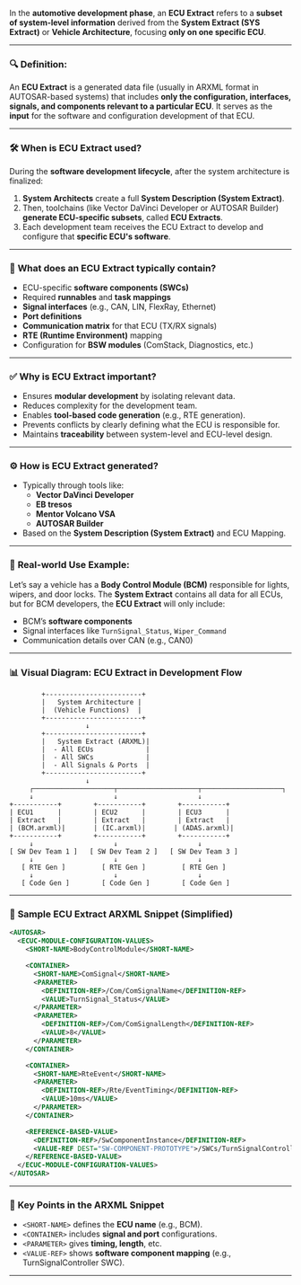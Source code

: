 In the **automotive development phase**, an **ECU Extract** refers to a **subset of system-level information** derived from the **System Extract (SYS Extract)** or **Vehicle Architecture**, focusing **only on one specific ECU**.

---


### 🔍 **Definition:**
An **ECU Extract** is a generated data file (usually in ARXML format in AUTOSAR-based systems) that includes **only the configuration, interfaces, signals, and components relevant to a particular ECU**. It serves as the **input** for the software and configuration development of that ECU.

---

### 🛠️ **When is ECU Extract used?**
During the **software development lifecycle**, after the system architecture is finalized:
1. **System Architects** create a full **System Description (System Extract)**.
2. Then, toolchains (like Vector DaVinci Developer or AUTOSAR Builder) **generate ECU-specific subsets**, called **ECU Extracts**.
3. Each development team receives the ECU Extract to develop and configure that **specific ECU's software**.

---

### 📁 **What does an ECU Extract typically contain?**
- ECU-specific **software components (SWCs)**
- Required **runnables** and **task mappings**
- **Signal interfaces** (e.g., CAN, LIN, FlexRay, Ethernet)
- **Port definitions**
- **Communication matrix** for that ECU (TX/RX signals)
- **RTE (Runtime Environment)** mapping
- Configuration for **BSW modules** (ComStack, Diagnostics, etc.)

---

### ✅ **Why is ECU Extract important?**
- Ensures **modular development** by isolating relevant data.
- Reduces complexity for the development team.
- Enables **tool-based code generation** (e.g., RTE generation).
- Prevents conflicts by clearly defining what the ECU is responsible for.
- Maintains **traceability** between system-level and ECU-level design.

---

### ⚙️ **How is ECU Extract generated?**
- Typically through tools like:
  - **Vector DaVinci Developer**
  - **EB tresos**
  - **Mentor Volcano VSA**
  - **AUTOSAR Builder**
- Based on the **System Description (System Extract)** and ECU Mapping.

---

### 🚗 **Real-world Use Example:**
Let’s say a vehicle has a **Body Control Module (BCM)** responsible for lights, wipers, and door locks. The **System Extract** contains all data for all ECUs, but for BCM developers, the **ECU Extract** will only include:
- BCM’s **software components**
- Signal interfaces like `TurnSignal_Status`, `Wiper_Command`
- Communication details over CAN (e.g., CAN0)

---

### 📊 **Visual Diagram: ECU Extract in Development Flow**

```
        +------------------------+
        |   System Architecture |
        |  (Vehicle Functions)  |
        +------------------------+
                   ↓
        +------------------------+
        |   System Extract (ARXML)|
        |  - All ECUs             |
        |  - All SWCs             |
        |  - All Signals & Ports  |
        +------------------------+
                   ↓
     ┌────────────────────┬────────────────────┬────────────────────┐
     ↓                    ↓                    ↓
+-----------+        +-----------+        +-----------+
| ECU1      |        | ECU2      |        | ECU3      |
| Extract   |        | Extract   |        | Extract   |
| (BCM.arxml)|       | (IC.arxml)|       | (ADAS.arxml)|
+-----------+        +-----------+        +-----------+
     ↓                    ↓                    ↓
[ SW Dev Team 1 ]   [ SW Dev Team 2 ]   [ SW Dev Team 3 ]
     ↓                    ↓                    ↓
   [ RTE Gen ]         [ RTE Gen ]         [ RTE Gen ]
     ↓                    ↓                    ↓
   [ Code Gen ]        [ Code Gen ]        [ Code Gen ]
```

---

### 📄 **Sample ECU Extract ARXML Snippet (Simplified)**

```xml
<AUTOSAR>
  <ECUC-MODULE-CONFIGURATION-VALUES>
    <SHORT-NAME>BodyControlModule</SHORT-NAME>

    <CONTAINER>
      <SHORT-NAME>ComSignal</SHORT-NAME>
      <PARAMETER>
        <DEFINITION-REF>/Com/ComSignalName</DEFINITION-REF>
        <VALUE>TurnSignal_Status</VALUE>
      </PARAMETER>
      <PARAMETER>
        <DEFINITION-REF>/Com/ComSignalLength</DEFINITION-REF>
        <VALUE>8</VALUE>
      </PARAMETER>
    </CONTAINER>

    <CONTAINER>
      <SHORT-NAME>RteEvent</SHORT-NAME>
      <PARAMETER>
        <DEFINITION-REF>/Rte/EventTiming</DEFINITION-REF>
        <VALUE>10ms</VALUE>
      </PARAMETER>
    </CONTAINER>

    <REFERENCE-BASED-VALUE>
      <DEFINITION-REF>/SwComponentInstance</DEFINITION-REF>
      <VALUE-REF DEST="SW-COMPONENT-PROTOTYPE">/SWCs/TurnSignalController</VALUE-REF>
    </REFERENCE-BASED-VALUE>
  </ECUC-MODULE-CONFIGURATION-VALUES>
</AUTOSAR>
```

---

### 🔑 **Key Points in the ARXML Snippet**
- `<SHORT-NAME>` defines the **ECU name** (e.g., BCM).
- `<CONTAINER>` includes **signal and port** configurations.
- `<PARAMETER>` gives **timing, length**, etc.
- `<VALUE-REF>` shows **software component mapping** (e.g., TurnSignalController SWC).

---
